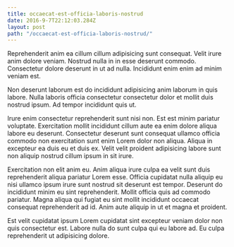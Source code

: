 ```yaml
---
title: occaecat-est-officia-laboris-nostrud
date: 2016-9-7T22:12:03.284Z
layout: post
path: "/occaecat-est-officia-laboris-nostrud/"
---
```


Reprehenderit anim ea cillum cillum adipisicing sunt consequat. Velit irure anim dolore veniam. Nostrud nulla in in esse deserunt commodo. Consectetur dolore deserunt in ut ad nulla. Incididunt enim enim ad minim veniam est.

Non deserunt laborum est do incididunt adipisicing anim laborum in quis labore. Nulla laboris officia consectetur consectetur dolor et mollit duis nostrud ipsum. Ad tempor incididunt quis ut.

Irure enim consectetur reprehenderit sunt nisi non. Est est minim pariatur voluptate. Exercitation mollit incididunt cillum aute ea enim dolore aliqua labore eu deserunt. Consectetur deserunt sunt consequat ullamco officia commodo non exercitation sunt enim Lorem dolor non aliqua. Aliqua in excepteur ea duis eu et duis ex. Velit velit proident adipisicing labore sunt non aliquip nostrud cillum ipsum in sit irure.

Exercitation non elit anim eu. Anim aliqua irure culpa ea velit sunt duis reprehenderit aliqua pariatur Lorem esse. Officia cupidatat nulla aliquip eu nisi ullamco ipsum irure sunt nostrud sit deserunt est tempor. Deserunt do incididunt minim eu sint reprehenderit. Mollit officia quis ad commodo pariatur. Magna aliqua qui fugiat eu sint mollit incididunt occaecat consequat reprehenderit ad id. Anim aute aliquip in ut et magna et proident.

Est velit cupidatat ipsum Lorem cupidatat sint excepteur veniam dolor non quis consectetur est. Labore nulla do sunt culpa qui eu labore ad. Eu culpa reprehenderit ut adipisicing dolore.